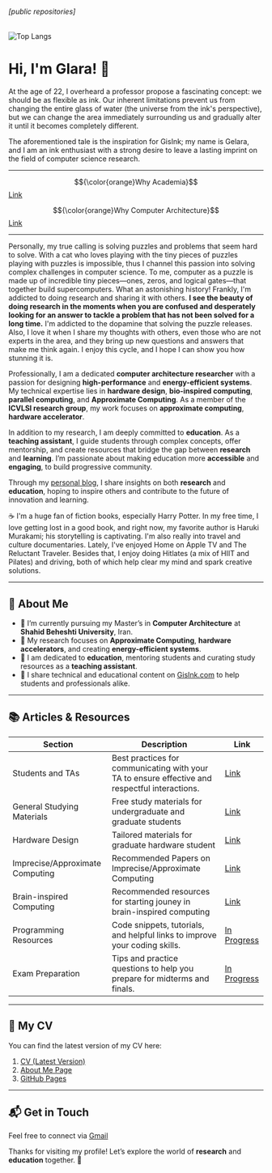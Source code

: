 ###### [public repositories]

![Top Langs](https://github-readme-stats.vercel.app/api/top-langs/?username=llgelarall&layout=compact&theme=radical&size_weight=0.1&count_weight=0.9&hide=javascript,html,TypeScript,SCSS,CSS,GLSL,Astro,Makefile,Rust,Shell,Lua,Go)


# Hi, I'm Glara! 👋

 At the age of 22, I overheard a professor propose a fascinating concept: we should be as flexible as ink. Our inherent limitations prevent us from changing the entire glass of water (the universe from the ink's perspective), but we can change the area immediately surrounding us and gradually alter it until it becomes completely different. 
 
The aforementioned tale is the inspiration for GisInk; my name is Gelara, and I am an ink enthusiast with a strong desire to leave a lasting imprint on the field of computer science research.

---

$${\color{orange}Why Academia}$$[Link](https://www.youtube.com/watch?v=6Hpn4SAX0dI)

$${\color{orange}Why Computer Architecture}$$[Link](https://www.youtube.com/watch?v=ziMRjDlLEwo&list=PL5Q2soXY2Zi-LfDdGgWyLcTSqzm6a26wD)

---

Personally, my true calling is solving puzzles and problems that seem hard to solve. With a cat who loves playing with the tiny pieces of puzzles playing with puzzles is impossible, thus I channel this passion into solving complex challenges in computer science. To me, computer as a puzzle is made up of incredible tiny pieces—ones, zeros, and logical gates—that together build supercomputers. What an astonishing history! Frankly, I'm addicted to doing research and sharing it with others. **I see the beauty of doing research in the moments when you are confused and desperately looking for an answer to tackle a problem that has not been solved for a long time.** I'm addicted to the dopamine that solving the puzzle releases. Also, I love it when I share my thoughts with others, even those who are not experts in the area, and they bring up new questions and answers that make me think again. I enjoy this cycle, and I hope I can show you how stunning it is.

Professionally, I am a dedicated **computer architecture researcher** with a passion for designing **high-performance** and **energy-efficient systems**. My technical expertise lies in **hardware design**, **bio-inspired computing**, **parallel computing**, and **Approximate Computing**. As a member of the **ICVLSI research group**, my work focuses on **approximate computing**, **hardware accelerator**.

In addition to my research, I am deeply committed to **education**. As a **teaching assistant**, I guide students through complex concepts, offer mentorship, and create resources that bridge the gap between **research** and **learning**. I’m passionate about making education more **accessible** and **engaging**, to build progressive community.

Through my [personal blog](https://gisink.com), I share insights on both **research** and **education**, hoping to inspire others and contribute to the future of innovation and learning.

☕ I'm a huge fan of fiction books, especially Harry Potter. In my free time, I love getting lost in a good book, and right now, my favorite author is Haruki Murakami; his storytelling is captivating. I'm also really into travel and culture documentaries. Lately, I've enjoyed Home on Apple TV and The Reluctant Traveler. Besides that, I enjoy doing Hitlates (a mix of HIIT and Pilates) and driving, both of which help clear my mind and spark creative solutions.



---

## 🔭 About Me

- 🚀 I’m currently pursuing my Master’s in **Computer Architecture** at **Shahid Beheshti University**, Iran.
- 🚀 My research focuses on **Approximate Computing**, **hardware accelerators**, and creating **energy-efficient systems**.
- 🚀 I am dedicated to **education**, mentoring students and curating study resources as a **teaching assistant**.
- 🚀 I share technical and educational content on [GisInk.com](https://gisink.com) to help students and professionals alike.

---

## 📚 Articles & Resources

| Section                | Description                                                             | Link                                |
|------------------------|-------------------------------------------------------------------------|-------------------------------------|
| Students and TAs       | Best practices for communicating with your TA to ensure effective and respectful interactions. | [Link](https://github.com/llgelarall/TA-Guidelines/blob/main/StudentsAndTAs.md) |
| General Studying Materials        | Free study materials for undergraduate and graduate students| [Link](https://github.com/llgelarall/TA-Guidelines/blob/main/General-Material.md) |
| Hardware Design        | Tailored materials for graduate hardware student | [Link](https://github.com/llgelarall/TA-Guidelines/blob/main/TailoredHWStd.md) |
| Imprecise/Approximate Computing       | Recommended Papers on Imprecise/Approximate Computing | [Link](https://github.com/llgelarall/TA-Guidelines/blob/main/ImpreciseOrApproximateComputing.md) |
| Brain-inspired Computing       | Recommended resources for starting jouney in brain-inspired computing | [Link](https://github.com/llgelarall/Inkable-substances/blob/main/Brain-inspired%20Computing/resources.md) |
| Programming Resources   | Code snippets, tutorials, and helpful links to improve your coding skills. | [In Progress](https://github.com/llgelarall/TA-Guidelines/blob/main/General-Material.md) |
| Exam Preparation        | Tips and practice questions to help you prepare for midterms and finals. | [In Progress](https://github.com/llgelarall/TA-Guidelines/blob/main/General-Material.md) |

---

## 📄 My CV

You can find the latest version of my CV here:

1. [CV (Latest Version)](https://gisink.com/files/CV-GelaraJafariPouyani.pdf)
2. [About Me Page](https://gisink.com/about.html)
3. [GitHub Pages](https://llgelarall.github.io)

---

## 📬 Get in Touch

Feel free to connect via [Gmail](mailto:jafaripouyanigelara@gmail.com)

Thanks for visiting my profile! Let’s explore the world of **research** and **education** together. 🚀


